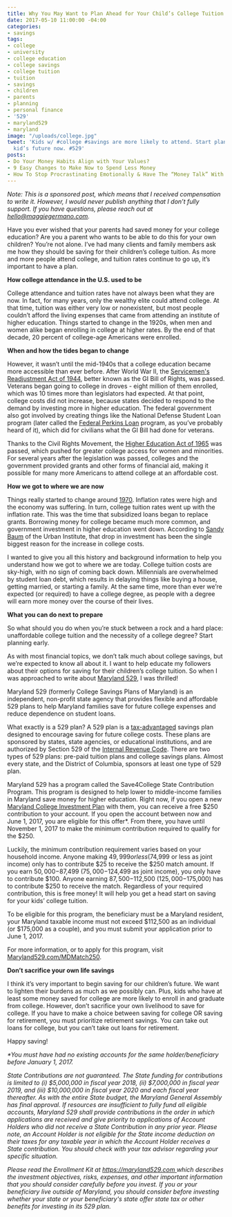 ```yaml
---
title: Why You May Want to Plan Ahead for Your Child’s College Tuition
date: 2017-05-10 11:00:00 -04:00
categories:
- savings
tags:
- college
- university
- college education
- college savings
- college tuition
- tuition
- savings
- children
- parents
- planning
- personal finance
- '529'
- maryland529
- maryland
image: "/uploads/college.jpg"
tweet: 'Kids w/ #college #savings are more likely to attend. Start planning for your
  kid’s future now. #529'
posts:
- Do Your Money Habits Align with Your Values?
- 9 Easy Changes to Make Now to Spend Less Money
- How To Stop Procrastinating Emotionally & Have The “Money Talk” With Your S.O.
---
```


*Note: This is a sponsored post, which means that I received compensation to write it. However, I would never publish anything that I don’t fully support. If you have questions, please reach out at [hello@maggiegermano.com](mailto:hello@maggiegermano.com).*

Have you ever wished that your parents had saved money for your college education? Are you a parent who wants to be able to do this for your own children? You’re not alone. I’ve had many clients and family members ask me how they should be saving for their children’s college tuition. As more and more people attend college, and tuition rates continue to go up, it’s important to have a plan.

**How college attendance in the U.S. used to be**

College attendance and tuition rates have not always been what they are now. In fact, for many years, only the wealthy elite could attend college. At that time, tuition was either very low or nonexistent, but most people couldn’t afford the living expenses that came from attending an institute of higher education. Things started to change in the 1920s, when men and women alike began enrolling in college at higher rates. By the end of that decade, 20 percent of college-age Americans were enrolled.

**When and how the tides began to change**

However, it wasn’t until the mid-1940s that a college education became more accessible than ever before. After World War II, the [Servicemen's Readjustment Act of 1944](https://en.wikipedia.org/wiki/G.I._Bill), better known as the GI Bill of Rights, was passed. Veterans began going to college in droves - eight million of them enrolled, which was 10 times more than legislators had expected. At that point, college costs did not increase, because states decided to respond to the demand by investing more in higher education. The federal government also got involved by creating things like the National Defense Student Loan program (later called the [Federal Perkins Loan](https://www2.ed.gov/programs/fpl/index.html) program, as you’ve probably heard of it), which did for civilians what the GI Bill had done for veterans.

Thanks to the Civil Rights Movement, the [Higher Education Act of 1965](https://en.wikipedia.org/wiki/Higher_Education_Act_of_1965) was passed, which pushed for greater college access for women and minorities. For several years after the legislation was passed, colleges and the government provided grants and other forms of financial aid, making it possible for many more Americans to attend college at an affordable cost.

**How we got to where we are now**

Things really started to change around [1970](https://trends.collegeboard.org/college-pricing/figures-tables/tuition-and-fees-and-room-and-board-over-time-1976-77_2016-17-selected-years). Inflation rates were high and the economy was suffering. In turn, college tuition rates went up with the inflation rate. This was the time that subsidized loans began to replace grants. Borrowing money for college became much more common, and government investment in higher education went down. According to [Sandy Baum](http://www.urban.org/author/sandy-baum) of the Urban Institute, that drop in investment has been the single biggest reason for the increase in college costs.

I wanted to give you all this history and background information to help you understand how we got to where we are today. College tuition costs are sky-high, with no sign of coming back down. Millennials are overwhelmed by student loan debt, which results in delaying things like buying a house, getting married, or starting a family. At the same time, more than ever we’re expected (or required) to have a college degree, as people with a degree will earn more money over the course of their lives.

**What you can do next to prepare**

So what should you do when you’re stuck between a rock and a hard place: unaffordable college tuition and the necessity of a college degree? Start planning early.

As with most financial topics, we don’t talk much about college savings, but we’re expected to know all about it. I want to help educate my followers about their options for saving for their children’s college tuition. So when I was approached to write about [Maryland 529](https://maryland529.com/), I was thrilled!

Maryland 529 (formerly College Savings Plans of Maryland) is an independent, non-profit state agency that provides flexible and affordable 529 plans to help Maryland families save for future college expenses and reduce dependence on student loans.

What exactly is a 529 plan? A 529 plan is a [tax-advantaged](http://www.investopedia.com/terms/t/tax-advantaged.asp) savings plan designed to encourage saving for future college costs. These plans are sponsored by states, state agencies, or educational institutions, and are authorized by Section 529 of the [Internal Revenue Code](https://www.irs.gov/uac/529-plans-questions-and-answers). There are two types of 529 plans: pre-paid tuition plans and college savings plans. Almost every state, and the District of Columbia, sponsors at least one type of 529 plan.

Maryland 529 has a program called the Save4College State Contribution Program. This program is designed to help lower to middle-income families in Maryland save money for higher education. Right now, if you open a new [Maryland College Investment Plan](https://maryland529.com/college-savings-plans-of-maryland/maryland-college-investment-plan) with them, you can receive a free $250 contribution to your account. If you open the account between now and June 1, 2017, you are eligible for this offer\*. From there, you have until November 1, 2017 to make the minimum contribution required to qualify for the $250.

Luckily, the minimum contribution requirement varies based on your household income. Anyone making $49,999 or less ($74,999 or less as joint income) only has to contribute $25 to receive the $250 match amount. If you earn $50,000-$87,499 ($75,000-$124,499 as joint income), you only have to contribute $100. Anyone earning $87,500-$112,500 ($125,000-$175,000) has to contribute $250 to receive the match. Regardless of your required contribution, this is free money! It will help you get a head start on saving for your kids’ college tuition.

To be eligible for this program, the beneficiary must be a Maryland resident, your Maryland taxable income must not exceed $112,500 as an individual (or $175,000 as a couple), and you must submit your application prior to June 1, 2017.

For more information, or to apply for this program, visit [Maryland529.com/MDMatch250](https://maryland529.com/MDMatch250).

**Don’t sacrifice your own life savings**

I think it’s very important to begin saving for our children’s future. We want to lighten their burdens as much as we possibly can. Plus, kids who have at least some money saved for college are more likely to enroll in and graduate from college. However, don’t sacrifice your own livelihood to save for college. If you have to make a choice between saving for college OR saving for retirement, you must prioritize retirement savings. You can take out loans for college, but you can’t take out loans for retirement.

Happy saving!

*\*You must have had no existing accounts for the same holder/beneficiary before January 1, 2017.*

*State Contributions are not guaranteed. The State funding for contributions is limited to (i) $5,000,000 in fiscal year 2018, (ii) $7,000,000 in fiscal year 2019, and (iii) $10,000,000 in fiscal year 2020 and each fiscal year thereafter. As with the entire State budget, the Maryland General Assembly has final approval. If resources are insufficient to fully fund all eligible accounts, Maryland 529 shall provide contributions in the order in which applications are received and give priority to applications of Account Holders who did not receive a State Contribution in any prior year. Please note, an Account Holder is not eligible for the State income deduction on their taxes for any taxable year in which the Account Holder receives a State contribution. You should check with your tax advisor regarding your specific situation.*

*Please read the Enrollment Kit at [https://maryland529.com ](https://maryland529.com/)which describes the investment objectives, risks, expenses, and other important information that you should consider carefully before you invest. If you or your beneficiary live outside of Maryland, you should consider before investing whether your state or your beneficiary's state offer state tax or other benefits for investing in its 529 plan.*